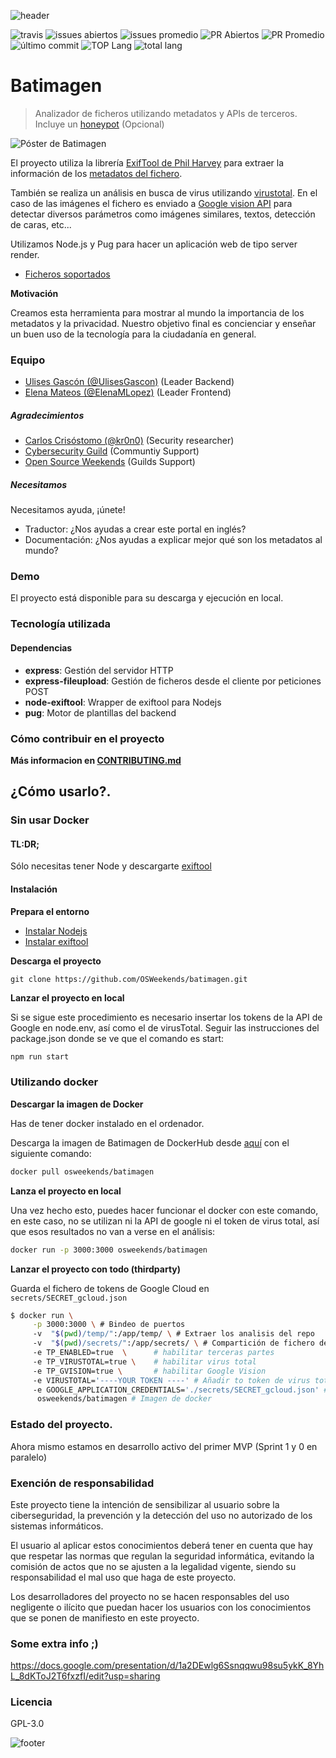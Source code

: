 ![header](.osweekends/img/OSW-project-GitHub-template-header.jpg)


![travis](https://img.shields.io/travis/OSWeekends/batimagen.svg)
![issues abiertos](https://img.shields.io/github/issues/OSWeekends/batimagen.svg)
![issues promedio](https://img.shields.io/issuestats/i/github/OSWeekends/batimagen.svg)
![PR Abiertos](https://img.shields.io/github/issues-pr/OSWeekends/batimagen.svg)
![PR Promedio](https://img.shields.io/issuestats/p/github/OSWeekends/batimagen.svg)
![último commit](https://img.shields.io/github/last-commit/OSWeekends/batimagen/{{RAMA}}.svg)
![TOP Lang](https://img.shields.io/github/languages/top/OSWeekends/batimagen.svg)
![total lang](https://img.shields.io/github/languages/count/OSWeekends/batimagen.svg)

# Batimagen

> Analizador de ficheros utilizando metadatos y APIs de terceros. Incluye un [honeypot](https://es.wikipedia.org/wiki/Honeypot) (Opcional)

![Póster de Batimagen](other/img/logo.png)

El proyecto utiliza la librería [ExifTool de Phil Harvey](https://www.sno.phy.queensu.ca/~phil/exiftool/) para extraer la información de los [metadatos del fichero](https://es.wikipedia.org/wiki/Metadatos).

También se realiza un análisis en busca de virus utilizando [virustotal](https://www.virustotal.com/es/). En el caso de las imágenes el fichero es enviado a [Google vision API](https://cloud.google.com/vision/?hl=es) para detectar diversos parámetros como imágenes similares, textos, detección de caras, etc...

Utilizamos Node.js y Pug para hacer un aplicación web de tipo server render.

- [Ficheros soportados](https://www.sno.phy.queensu.ca/~phil/exiftool/#supported)

**Motivación**

Creamos esta herramienta para mostrar al mundo la importancia de los metadatos y la privacidad. Nuestro objetivo final es concienciar y enseñar un buen uso de la tecnología para la ciudadanía en general.

### Equipo

 - [Ulises Gascón (@UlisesGascon)](https://github.com/ulisesGascon) (Leader Backend)
 - [Elena Mateos (@ElenaMLopez)](https://github.com/ElenaMLopez) (Leader Frontend)


##### Agradecimientos

 - [Carlos Crisóstomo (@kr0n0)](https://github.com/kr0n0) (Security researcher)
 - [Cybersecurity Guild](https://guilds.osweekends.com) (Communtiy Support)
 - [Open Source Weekends](https://osweekends.com) (Guilds Support)

##### Necesitamos

Necesitamos ayuda, ¡únete!

 - Traductor: ¿Nos ayudas a crear este portal en inglés?
 - Documentación: ¿Nos ayudas a explicar mejor qué son los metadatos al mundo?

### Demo

El proyecto está disponible para su descarga y ejecución en local.


### Tecnología utilizada

#### Dependencias
- **express**: Gestión del servidor HTTP
- **express-fileupload**: Gestión de ficheros desde el cliente por peticiones POST
- **node-exiftool**: Wrapper de exiftool para Nodejs
- **pug**: Motor de plantillas del backend
 

### Cómo contribuir en el proyecto

**Más informacion en [CONTRIBUTING.md](CONTRIBUTING.md)**

## ¿Cómo usarlo?.

### Sin usar Docker

#### TL:DR;

Sólo necesitas tener Node y descargarte [exiftool](https://www.sno.phy.queensu.ca/~phil/exiftool/install.html)

#### Instalación

**Prepara el entorno**
- [Instalar Nodejs](https://nodejs.org/es/download/)
- [Instalar exiftool](https://www.sno.phy.queensu.ca/~phil/exiftool/install.html)

**Descarga el proyecto**

`git clone https://github.com/OSWeekends/batimagen.git`

**Lanzar el proyecto en local**

Si se sigue este procedimiento es necesario insertar los tokens de la API de Google en node.env, así como el de virusTotal. Seguir las instrucciones del package.json donde se ve que el comando es start:

```bash
npm run start
```

### Utilizando docker

**Descargar la imagen de Docker**

Has de tener docker instalado en el ordenador.

Descarga la imagen de Batimagen de DockerHub desde [aquí](https://hub.docker.com/r/osweekends/batimagen) con el siguiente comando:
```bash
docker pull osweekends/batimagen
```

**Lanza el proyecto en local**

Una vez hecho esto, puedes hacer funcionar el docker con este comando, en este caso, no se utilizan ni la API de google ni el token de virus total, así que esos resultados no van a verse en el análisis:

```bash
docker run -p 3000:3000 osweekends/batimagen
```

**Lanzar el proyecto con todo (thirdparty)**

Guarda el fichero de tokens de Google Cloud en `secrets/SECRET_gcloud.json`

```bash
$ docker run \
     -p 3000:3000 \ # Bindeo de puertos
     -v  "$(pwd)/temp/":/app/temp/ \ # Extraer los analisis del repo
     -v  "$(pwd)/secrets/":/app/secrets/ \ # Compartición de fichero de credenciales
     -e TP_ENABLED=true  \      # habilitar terceras partes
     -e TP_VIRUSTOTAL=true \    # habilitar virus total
     -e TP_GVISION=true \       # habilitar Google Vision
     -e VIRUSTOTAL='----YOUR TOKEN ----' # Añadir to token de virus total
     -e GOOGLE_APPLICATION_CREDENTIALS='./secrets/SECRET_gcloud.json' # vicular la ruta de los tokens de Google Cloud
      osweekends/batimagen # Imagen de docker
```


### Estado del proyecto.

Ahora mismo estamos en desarrollo activo del primer MVP (Sprint 1 y 0 en paralelo)

### Exención de responsabilidad

Este proyecto tiene la intención de sensibilizar al usuario sobre la ciberseguridad, la prevención y la detección del uso no autorizado de los sistemas informáticos.

El usuario al aplicar estos conocimientos deberá tener en cuenta que hay que respetar las normas que regulan la seguridad informática, evitando la comisión de actos que no se ajusten a la legalidad vigente, siendo su responsabilidad el mal uso que haga de este proyecto.

Los desarrolladores del proyecto no se hacen responsables del uso negligente o ilícito que puedan hacer los usuarios con los conocimientos que se ponen de manifiesto en este proyecto.

### Some extra info ;)
https://docs.google.com/presentation/d/1a2DEwlg6Ssnqqwu98su5ykK_8YhL_8dKToJ2T6fxzfI/edit?usp=sharing

### Licencia

GPL-3.0


![footer](.osweekends/img/OSW-project-GitHub-template-footer.jpg)
